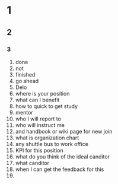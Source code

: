# 1 #
## 2 ##
### 3 ###
1. done
2. not
3. finished
4. go ahead
5. Delo
6. where is your position
7. what can I benefit
8. how to quick to get study
9. mentor
10. who I will report to
11. who will instruct me
12. and handbook or wiki page for new join
13. what is organization chart
14. any shuttle bus to work office
15. KPI for this position
16. what do you think of the ideal canditor
17. what canditor
18. when I can get the feedback for this
19. 
